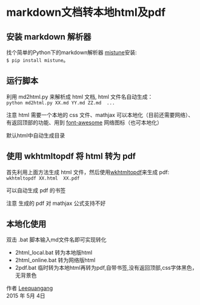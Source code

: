 # markdown文档转本地html及pdf

## 安装 markdown 解析器
找个简单的Python下的markdown解析器 [mistune][1]安装:  
`$ pip install mistune`。

## 运行脚本
利用 md2html.py 来解析成 html 文档, html 文件名自动生成：  
`python md2html.py XX.md YY.md ZZ.md  ...`

注意 html 需要一个本地的 css 文件、mathjax 可以本地化（目前还需要网络）、有返回顶部的功能、用到 [font-awesome][4] 网络图标（也可本地化）

默认html中自动生成目录

## 使用 wkhtmltopdf 将 html 转为 pdf
首先利用上面方法生成 html 文件，然后使用[wkhtmltopdf][3]来生成 pdf:  
`wkhtmltopdf XX.html  XX.pdf`

可以自动生成 pdf 的书签

注意 生成的 pdf 对 mathjax 公式支持不好


## 本地化使用

双击 .bat 脚本输入md文件名即可实现转化

- 2html_local.bat 转为本地版html
- 2html_online.bat 转为网络版html
- 2pdf.bat 临时转为本地html再转为pdf,自带书签,没有返回顶部,css字体黑色，无背景色


作者 [Leequangang][2]     
2015 年 5月 4日 

[1]: https://github.com/lepture/mistune
[2]: leequangang@gmail.com
[3]: https://github.com/wkhtmltopdf/wkhtmltopdf
[4]: http://fontawesome.io/